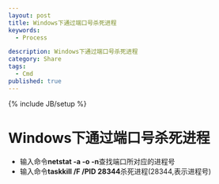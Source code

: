 ```yaml
---
layout: post
title: Windows下通过端口号杀死进程
keywords:
  - Process

description: Windows下通过端口号杀死进程
category: Share
tags:
  - Cmd
published: true
---
```

{% include JB/setup %}



<!--more-->
# Windows下通过端口号杀死进程
* 输入命令**netstat -a -o -n**查找端口所对应的进程号
* 输入命令**taskkill /F /PID 28344**杀死进程(28344,表示进程号)



